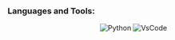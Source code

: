<h3 align="left">Languages and Tools:</h3>
<p align="center"> 
  <img alt="Python" src ="https://img.shields.io/badge/Python-FFD43B?style=for-the-badge&logo=python&logoColor=blue">
  <img alt="VsCode" src="https://img.shields.io/badge/VSCode-0078D4?style=for-the-badge&logo=visual%20studio%20code&logoColor=white">
</p>
